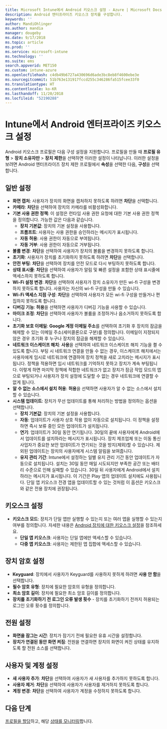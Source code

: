 ```yaml
---
title: Microsoft Intune에서 Android 키오스크 설정 - Azure | Microsoft Docs
description: Android 엔터프라이즈 키오스크 장치를 구성합니다.
keywords: ''
author: MandiOhlinger
ms.author: mandia
manager: dougeby
ms.date: 9/17/2018
ms.topic: article
ms.prod: ''
ms.service: microsoft-intune
ms.technology: ''
ms.suite: ems
search.appverid: MET150
ms.custom: intune-azure
ms.openlocfilehash: c4db49b6727a430696d6ade3bc8eb8f4600ebe3e
ms.sourcegitcommit: 51b763e131917fccd255c346286fa515fcee33f0
ms.translationtype: HT
ms.contentlocale: ko-KR
ms.lasthandoff: 11/20/2018
ms.locfileid: "52190288"
---
```

# <a name="android-enterprise-kiosk-settings-in-intune"></a>Intune에서 Android 엔터프라이즈 키오스크 설정

Android 키오스크 프로필은 다음 구성 설정을 지원합니다. 프로필을 만들 때 **프로필 유형** > **장치 소유자만** > **장치 제한**을 선택하면 이러한 설정이 나타납니다. 이러한 설정을 보려면 Android 엔터프라이즈 장치 제한 프로필에서 **속성**을 선택한 다음, **구성**을 선택합니다.

## <a name="general-settings"></a>일반 설정

- **화면 캡처**: 사용자가 장치의 화면을 캡처하지 못하도록 하려면 **차단**을 선택합니다.
- **카메라**: **차단**을 선택하여 장치의 카메라를 비활성화합니다.
- **기본 사용 권한 정책**: 이 설정은 런타임 사용 권한 요청에 대한 기본 사용 권한 정책을 정의합니다. 가능한 값은 다음과 같습니다.
    - **장치 기본값**: 장치의 기본 설정을 사용합니다.
    - **프롬프트**: 사용자는 사용 권한을 승인하라는 메시지가 표시됩니다.
    - **자동 허용**: 사용 권한이 자동으로 부여됩니다.
    - **자동 거부**: 사용 권한이 자동으로 거부됩니다.
- **볼륨 변경**: **차단**을 선택하여 사용자가 장치의 볼륨을 변경하지 못하도록 합니다.
- **초기화**: 사용자가 장치를 초기화하지 못하도록 하려면 **차단**을 선택합니다.
- **안전 부팅**: **차단**을 선택하여 장치를 안전 모드로 다시 부팅하지 못하도록 합니다.
- **상태 표시줄**: **차단**을 선택하여 사용자가 알림 및 빠른 설정을 포함한 상태 표시줄에 액세스하지 못하도록 합니다.
- **Wi-Fi 설정 변경**: **차단**을 선택하여 사용자가 장치 소유자가 만든 wi-fi 구성을 변경하지 못하도록 합니다. 사용자는 자신의 wi-fi 구성을 만들 수 있습니다.
- **Wi-Fi 액세스 지점 구성**: **차단**을 선택하여 사용자가 모든 wi-fi 구성을 만들거나 편집하지 못하도록 합니다.
- **디버깅 기능**: **허용**을 선택하면 사용자가 디버깅 기능을 사용할 수 있습니다.
- **마이크 조정**: **차단**을 선택하여 사용자가 볼륨을 조정하거나 음소거하지 못하도록 합니다.
- **초기화 보호 이메일**: **Google 계정 이메일 주소**를 선택하여 초기화 후 장치의 잠금을 해제할 수 있는 이메일 주소(세미콜론으로 구분)를 정의합니다. 이메일이 지정되지 않은 경우 초기화 후 누구나 장치의 잠금을 해제할 수 있습니다.
- **네트워크 이스케이프 해치**: **사용**을 선택하여 네트워크 이스케이프 해치 기능을 켤 수 있도록 합니다. 부팅 시 네트워크 연결을 만들 수 없는 경우, 이스케이프 해치에서는 사용자에게 임시로 네트워크에 연결하여 장치 정책을 새로 고치라는 메시지가 표시됩니다. 정책을 적용하면 임시 네트워크를 기억하지 못하고 장치가 계속 부팅됩니다. 이렇게 하면 마지막 정책에 적합한 네트워크가 없고 장치가 잠금 작업 모드의 앱으로 부팅되거나 사용자가 장치 설정에 도달할 수 없는 경우 네트워크에 연결할 수 없게 됩니다.
- **알 수 없는 소스에서 설치 허용**: **허용**을 선택하면 사용자가 알 수 없는 소스에서 설치할 수 있습니다.
- **시스템 업데이트**: 장치가 무선 업데이트를 통해 처리하는 방법을 정의하는 옵션을 선택합니다.
    - **장치 기본값**: 장치의 기본 설정을 사용합니다.
    - **자동**: 업데이트가 사용자 상호 작용 없이 자동으로 설치됩니다. 이 정책을 설정하면 즉시 보류 중인 모든 업데이트가 설치됩니다.
    - **연기**: 업데이트가 30일 동안 연기됩니다. 30일의 끝에 사용자에게 Android에서 업데이트를 설치하라는 메시지가 표시됩니다. 장치 제조업체 또는 이동 통신 사업자가 중요한 보안 업데이트가 연기되는 것을 방지(제외)할 수 있습니다. 제외된 업데이트는 장치의 사용자에게 시스템 알림을 보여줍니다. 
    - **유지 관리 기간**: Intune에서 설정하는 일별 유지 관리 기간 동안 업데이트가 자동으로 설치됩니다. 설치는 30일 동안 매일 시도되지만 부족한 공간 또는 배터리 수준으로 인해 실패할 수 있습니다. 30일 뒤 사용자에게 Android에서 설치하라는 메시지가 표시됩니다. 이 기간은 Play 앱의 업데이트 설치에도 사용됩니다. 단일 앱 키오스크 전경 앱을 업데이트할 수 있는 것처럼 이 옵션은 키오스크와 같은 전용 장치에 권장됩니다. 

## <a name="kiosk-settings"></a>키오스크 설정

- **키오스크 모드**: 장치가 단일 앱만 실행할 수 있는지 또는 여러 앱을 실행할 수 있는지 여부를 정의합니다. 자세한 내용은 [Android 장치에 대한 키오스크 설정](android-kiosk-settings.md)을 참조하세요.
    - **단일 앱 키오스크**: 사용자는 단일 앱에만 액세스할 수 있습니다.
    - **다중 앱 키오스크**: 사용자는 제한된 앱 집합에 액세스할 수 있습니다.

## <a name="device-password-settings"></a>장치 암호 설정

- **Keyguard**: 장치에서 사용자가 Keyguard를 사용하지 못하게 하려면 **사용 안 함**을 선택합니다.
- **필수 암호 유형**: 장치에 필요한 암호의 유형을 정의합니다.
- **최소 암호 길이**: 장치에 필요한 최소 암호 길이를 정의합니다.
- **장치를 초기화하기 전 로그인 오류 발생 횟수** - 장치를 초기화하기 전까지 허용되는 로그인 오류 횟수를 정의합니다.

## <a name="power-settings"></a>전원 설정

- **화면을 잠그는 시간**: 장치가 잠기기 전에 필요한 유휴 시간을 설정합니다.
- **장치가 연결된 동안 화면 켜짐**: 전원을 연결하면 장치의 화면이 켜진 상태를 유지하도록 할 전원 소스를 선택합니다.

## <a name="users-and-accounts-settings"></a>사용자 및 계정 설정

- **새 사용자 추가**: **차단**을 선택하여 사용자가 새 사용자를 추가하지 못하도록 합니다.
- **사용자 제거**: **차단**을 선택하여 사용자가 사용자를 제거하지 못하도록 합니다.
- **계정 변경**: **차단**을 선택하여 사용자가 계정을 수정하지 못하도록 합니다.

## <a name="next-steps"></a>다음 단계
[프로필을 할당](device-profile-assign.md)하고, 해당 [상태를 모니터링](device-profile-monitor.md)합니다.



